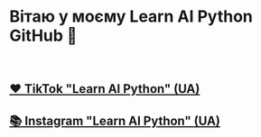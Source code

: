 # Вітаю у моєму Learn AI Python GitHub 👋

<br/>

## [❤️ TikTok "Learn AI Python" (UA)](https://www.tiktok.com/@learn.ai.python?lang=uk-UA)
## [📚 Instagram "Learn AI Python" (UA)](https://www.instagram.com/learn.ai.python/)

